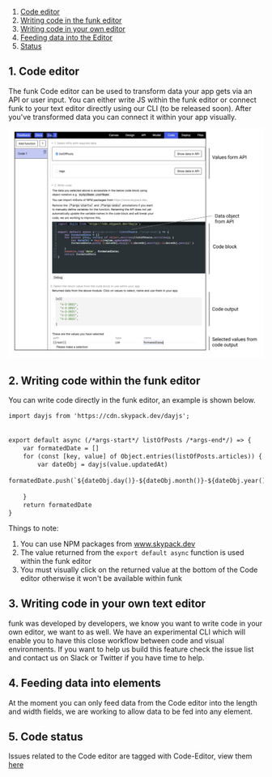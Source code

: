 
1. [Code editor](#1-code-editor)
2. [Writing code in the funk editor](#2-writing-code-within-the-funk-editor)
3. [Writing code in your own editor](#3-writing-code-in-your-own-text-editor)
4. [Feeding data into the Editor](#4-feeding-data-into-elements)
5. [Status](#5-code-status)


## 1. Code editor

The funk Code editor can be used to transform data your app gets via an API or user input. You can either write JS within the funk editor or connect funk to your text editor directly using our CLI (to be released soon). After you've transformed data you can connect it within your app visually.

![funk-code-screenshot][funk-code-screenshot]


## 2. Writing code within the funk editor  

You can write code directly in the funk editor, an example is shown below.


```
import dayjs from 'https://cdn.skypack.dev/dayjs';


export default async (/*args-start*/ listOfPosts /*args-end*/) => {
    var formatedDate = []
    for (const [key, value] of Object.entries(listOfPosts.articles)) {
        var dateObj = dayjs(value.updatedAt)
        formatedDate.push(`${dateObj.day()}-${dateObj.month()}-${dateObj.year()}`)

    }
    return formatedDate
}
```

Things to note:

1. You can use NPM packages from www.skypack.dev
2. The value returned from the `export default async` function is used within the funk editor
3. You must visually click on the returned value at the bottom of the Code editor otherwise it won't be available within funk

## 3. Writing code in your own text editor  

funk was developed by developers, we know you want to write code in your own editor, we want to as well. We have an experimental CLI which will enable you to have this close workflow between code and visual environments. If you want to help us build this feature check the issue list and contact us on Slack or Twitter if you have time to help.

## 4. Feeding data into elements  

At the moment you can only feed data from the Code editor into the length and width fields, we are working to allow data to be fed into any element.

## 5. Code status

Issues related to the Code editor are tagged with Code-Editor, view them [here](https://github.com/funk-team/funkLang/labels/Code-editor)



<!-- IMAGES -->
[funk-code-screenshot]: images/code/funk-code-overview.png
